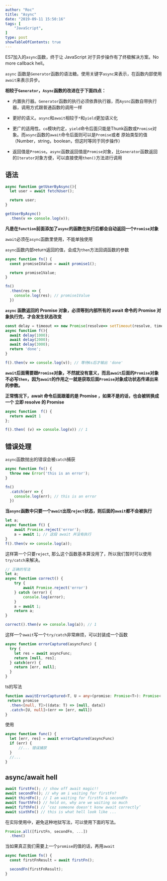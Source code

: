 ```yaml
---
author: "Roc"
title: "Async"
date: "2019-09-11 15:50:16"
tags: [
    "JavaScript",
]
type: post
showTableOfContents: true
---
```


ES7加入的`async`函数，终于让 JavaScript 对于异步操作有了终极解决方案。No more callback hell。

`async` 函数是`Generator`函数的语法糖。使用关键字`async`来表示，在函数内部使用`await`来表示异步。

**相较于`Generator`，`Async`函数的改进在于下面四点：**

- 内置执行器。`Generator`函数的执行必须依靠执行器，而`Aysnc`函数自带执行器，调用方式跟普通函数的调用一样

- 更好的语义。`async`和`await`相较于`*`和`yield`更加语义化

- 更广的适用性。`co`模块约定，`yield`命令后面只能是Thunk函数或`Promise`对象。而`async`函数的`await`命令后面则可以是`Promise`或者 原始类型的值（Number，string，boolean，但这时等同于同步操作）

- 返回值是`Promise`。`async`函数返回值是`Promise`对象，比`Generator`函数返回的`Iterator`对象方便，可以直接使用`then()`方法进行调用

## 语法

```js
async function getUserByAsync(){
  let user = await fetchUser();

  return user;
}

getUserByAsync()
  .then(v => console.log(v));
```

**凡是在`function`前面添加了`async`的函数在执行后都会自动返回一个`Promise`对象**

`await`必须在`async`函数里使用，不能单独使用

`async`函数内部return返回的值，会成为`then`方法回调函数的参数

```js
async function fn() {
  const promise1Value = await promise1();

  return promise1Value;
}

fn()
  .then(res => {
    console.log(res); // promise1Value
  })
```

**`async` 函数返回的 Promise 对象，必须等到内部所有的 await 命令的 Promise 对象执行完，才会发生状态改变**

```js
const delay = timeout => new Promise(resolve=> setTimeout(resolve, timeout));
async function f(){
  await delay(1000);
  await delay(2000);
  await delay(3000);
  return 'done';
}

f().then(v => console.log(v)); // 等待6s后才输出 'done'
```

**`await`后面需要跟`Promise`对象，不然就没有意义，而且`await`后面的`Promise`对象不必写`then`，因为`await`的作用之一就是获取后面`Promise`对象成功状态传递出来的参数。**

**正常情况下，await 命令后面跟着的是 Promise ，如果不是的话，也会被转换成一个 立即 resolve 的 Promise**

```js
async function  f() {
  return await 1
};

f().then( (v) => console.log(v)) // 1
```

## 错误处理

`async`函数抛出的错误会被`catch`捕获

```js
async function fn() {
  throw new Error('this is an error');
}

fn()
  .catch(err => {
    console.log(err); // this is an error
  })
```

**当`async`函数中只要一个`await`出现`reject`状态，则后面的`await`都不会被执行**

```js
let a;
async function f() {
    await Promise.reject('error');
    a = await 1; // 这段 await 并没有执行
}
f().then(v => console.log(a));
```

这样第一个只要`reject`, 那么这个函数基本算没用了，所以我们暂时可以使用`try/catch`来解决。

```js
// 正确的写法
let a;
async function correct() {
    try {
        await Promise.reject('error')
    } catch (error) {
        console.log(error);
    }
    a = await 1;
    return a;
}

correct().then(v => console.log(a)); // 1
```

这样一个`await`写一个`try/catch`非常麻烦，可以封装成一个函数

```js
async function errorCaptured(asyncFunc) {
  try {
    let res = await asyncFunc;
    return [null, res];
  } catch(err) {
    return [err, null];
  }
}
```

ts的写法

```ts
function awaitErrorCaptured<T, U = any>(promise: Promise<T>): Promise<[U | null, T | null]> {
 return promise
  .then<[null, T]>((data: T) => [null, data])
  .catch<[U, null]>(err => [err, null])
}
```

使用

```js
async function func() {
  let [err, res] = await errorCaptured(asyncFunc)
  if (err) {
      //... 错误捕获
  }
  //...
}
```

## async/await hell

```js
await firstFn(); // show off await magic!!
await secondFn(); // why am i waiting for firstFn?
await thirdFn(); // I am waiting for firstFn & secondFn
await fourthFn() // hold on, why are we waiting so much
await fifthFn() // ‘coz someone doesn't konw await correctly’
await sixthFn() // this is what hell look like ...
```

在实际使用中，避免这种地狱写法，可以使用下面的写法。

```js
Promise.all([firstFn, secondFn, ...])
  .then()
```

当如果真正我们需要上一个`promise`的值的话，再用`await`

```js
async function fn() {
  const firstFnResult = await firstFn();

  secondFn(firstFnResult);
}
```
